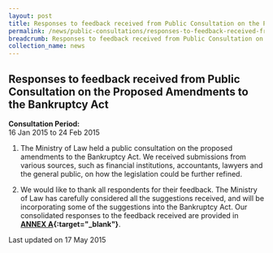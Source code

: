 ```yaml
---
layout: post
title: Responses to feedback received from Public Consultation on the Proposed Amendments to the Bankruptcy Act
permalink: /news/public-consultations/responses-to-feedback-received-from-public-consultation-on-the-p/
breadcrumb: Responses to feedback received from Public Consultation on the Proposed Amendments to the Bankruptcy Act
collection_name: news
---
```


Responses to feedback received from Public Consultation on the Proposed Amendments to the Bankruptcy Act
---

**Consultation Period:**  
16 Jan 2015 to 24 Feb 2015

1. The Ministry of Law held a public consultation on the proposed amendments to the Bankruptcy Act.  We received submissions from various sources, such as financial institutions, accountants, lawyers and the general public, on how the legislation could be further refined.

2. We would like to thank all respondents for their feedback.  The Ministry of Law has carefully considered all the suggestions received, and will be incorporating some of the suggestions into the Bankruptcy Act.  Our consolidated responses to the feedback received are provided in **[ANNEX A](/files/Bankruptcy_Bill-Govt_Response.pdf/){:target="_blank"}**.

<p class="right-side-updated">Last updated on 17 May 2015
</p>
